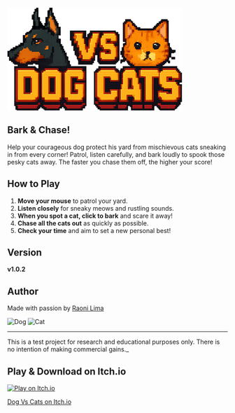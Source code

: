 ![Dog VS Cats Header](src/img/game_header.png)

## Bark & Chase!

Help your courageous dog protect his yard from mischievous cats sneaking in from every corner! Patrol, listen carefully, and bark loudly to spook those pesky cats away. The faster you chase them off, the higher your score!


## How to Play

1. **Move your mouse** to patrol your yard.
2. **Listen closely** for sneaky meows and rustling sounds.
3. **When you spot a cat, click to bark** and scare it away!
4. **Chase all the cats out** as quickly as possible.
5. **Check your time** and aim to set a new personal best!



## Version

**v1.0.2**


## Author

Made with passion by [Raoni Lima](https://raoni.studio)

![Dog](https://raoni.studio/games/dog-vs-cats/img/dog.png)
![Cat](https://raoni.studio/games/dog-vs-cats/img/cat.png)

---

This is a test project for research and educational purposes only. There is no intention of making commercial gains._
>
>
> 
## Play & Download on Itch.io

[![Play on Itch.io](https://static.itch.io/images/itchio-textless-black.svg)](https://raolatro.itch.io/dog-vs-cats)

[Dog Vs Cats on Itch.io](https://raolatro.itch.io/dog-vs-cats)
